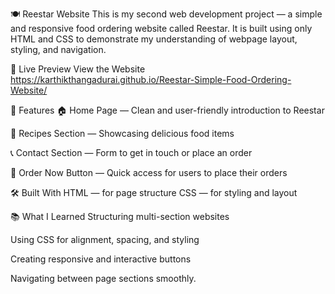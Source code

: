 🍽️ Reestar Website
This is my second web development project — a simple and responsive food ordering website called Reestar. It is built using only HTML and CSS to demonstrate my understanding of webpage layout, styling, and navigation.

🔗 Live Preview
View the Website <https://karthikthangadurai.github.io/Reestar-Simple-Food-Ordering-Website/>

📌 Features
🏠 Home Page — Clean and user-friendly introduction to Reestar

🍲 Recipes Section — Showcasing delicious food items

📞 Contact Section — Form to get in touch or place an order

🛒 Order Now Button — Quick access for users to place their orders

🛠️ Built With
HTML — for page structure
CSS — for styling and layout

📚 What I Learned
Structuring multi-section websites

Using CSS for alignment, spacing, and styling

Creating responsive and interactive buttons

Navigating between page sections smoothly.
